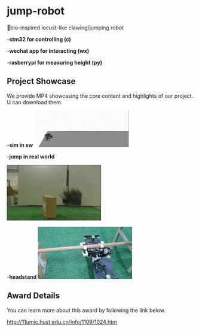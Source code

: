 # jump-robot


🚀bio-inspired locust-like clawing/jumping robot 


-**stm32 for controlling (c)**


-**wechat app for interacting (wx)** 


-**rasberrypi for measuring height (py)**

## Project Showcase

We provide MP4 showcasing the core content and highlights of our project. U can download them.

-**sim in sw**
<img src="./sim.gif" alt="intersection" style="width:50%; height:auto;">


-**jump in real world**

<img src="./jump.gif" alt="loading" style="width:50%; height:auto;">

-**headstand**
<img src="./headstand.gif" alt="unloading" style="width:50%; height:auto;">



## Award Details

You can learn more about this award by following the link below.

http://11umic.hust.edu.cn/info/1109/1024.htm
